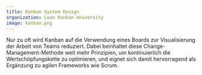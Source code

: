 ```yaml
---
title: Kanban System Design
organization: Lean Kanban University
image: kanban.png
---
```

Nur zu oft wird Kanban auf die Verwendung eines Boards zur Visualisierung der Arbeit von Teams reduziert. Dabei beinhaltet diese Change-Management-Methode weit mehr Prinzipien, um kontinuierlich die Wertschöpfungskette zu optimieren, und eignet sich damit hervorragend als Ergänzung zu agilen Frameworks wie Scrum.
